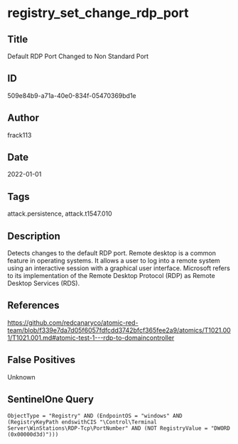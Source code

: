 # registry_set_change_rdp_port

## Title
Default RDP Port Changed to Non Standard Port

## ID
509e84b9-a71a-40e0-834f-05470369bd1e

## Author
frack113

## Date
2022-01-01

## Tags
attack.persistence, attack.t1547.010

## Description
Detects changes to the default RDP port.
Remote desktop is a common feature in operating systems. It allows a user to log into a remote system using an interactive session with a graphical user interface.
Microsoft refers to its implementation of the Remote Desktop Protocol (RDP) as Remote Desktop Services (RDS).


## References
https://github.com/redcanaryco/atomic-red-team/blob/f339e7da7d05f6057fdfcdd3742bfcf365fee2a9/atomics/T1021.001/T1021.001.md#atomic-test-1---rdp-to-domaincontroller

## False Positives
Unknown

## SentinelOne Query
```
ObjectType = "Registry" AND (EndpointOS = "windows" AND (RegistryKeyPath endswithCIS "\Control\Terminal Server\WinStations\RDP-Tcp\PortNumber" AND (NOT RegistryValue = "DWORD (0x00000d3d)")))

```